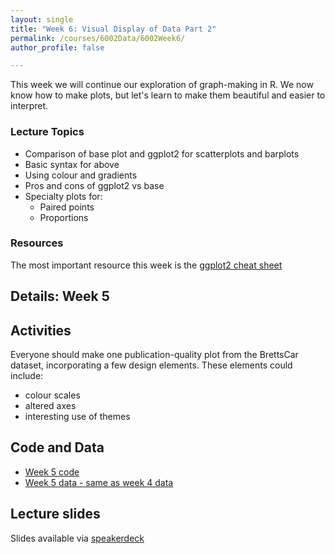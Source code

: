 ```yaml
---
layout: single
title: "Week 6: Visual Display of Data Part 2"
permalink: /courses/6002Data/6002Week6/
author_profile: false

---
```



This week we will continue our exploration of graph-making in R. We now know how to make plots, but let's learn to make them beautiful and easier to interpret.

### Lecture Topics
* Comparison of base plot and ggplot2 for scatterplots and barplots
* Basic syntax for above
* Using colour and gradients
* Pros and cons of ggplot2 vs base
* Specialty plots for:
 	- Paired points
 	- Proportions

### Resources

The most important resource this week is the [ggplot2 cheat sheet](https://www.rstudio.com/wp-content/uploads/2015/03/ggplot2-cheatsheet.pdf)

## Details: Week 5

## Activities

Everyone should make one publication-quality plot from the BrettsCar dataset, incorporating a few design elements. These elements could include:
- colour scales
- altered axes
- interesting use of themes

## Code and Data
* [Week 5 code](/assets/images/FISH6002-Week5.R)
* [Week 5 data - same as week 4 data](/assets/images/6002Week4_BrettsCar.csv)

## Lecture slides

<script async class="speakerdeck-embed" data-id="b78fe47fe770476888becaa66d2be696" data-ratio="1.77777777777778" src="//speakerdeck.com/assets/embed.js"></script>

Slides available via [speakerdeck](https://speakerdeck.com/pandalusplatyceros/fish-6002-week-5-displaying-data-visually-2)
